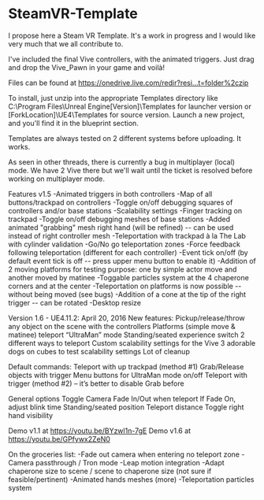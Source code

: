 ﻿# SteamVR-Template
I propose here a Steam VR Template. It's a work in progress and I would like very much that we all contribute to.

I've included the final Vive controllers, with the animated triggers. Just drag and drop the Vive_Pawn in your game and voilà!

Files can be found at https://onedrive.live.com/redir?resi...t=folder%2czip

To install, just unzip into the appropriate Templates directory like C:\Program Files\Unreal Engine[Version]\Templates for launcher version or [ForkLocation]\UE4\Templates for source version. Launch a new project, and you'll find it in the blueprint section.

Templates are always tested on 2 different systems before uploading. It works.

As seen in other threads, there is currently a bug in multiplayer (local) mode. We have 2 Vive there but we'll wait until the ticket is resolved before working on multiplayer mode.

Features v1.5
-Animated triggers in both controllers
-Map of all buttons/trackpad on controllers
-Toggle on/off debugging squares of controllers and/or base stations
-Scalability settings
-Finger tracking on trackpad
-Toggle on/off debugging meshes of base stations
-Added animated "grabbing" mesh right hand (will be refined) -- can be used instead of right controller mesh
-Teleportation with trackpad à la The Lab with cylinder validation
-Go/No go teleportation zones
-Force feedback following teleportation (different for each controller)
-Event tick on/off (by default event tick is off -- press upper menu button to enable it)
-Addition of 2 moving platforms for testing purpose: one by simple actor move and another moved by matinee
-Toggable particles system at the 4 chaperone corners and at the center
-Teleportation on platforms is now possible -- without being moved (see bugs)
-Addition of a cone at the tip of the right trigger -- can be rotated
-Desktop resize

Version 1.6 - UE4.11.2: April 20, 2016
New features:
Pickup/release/throw any object on the scene with the controllers
Platforms (simple move & matinee) teleport
“UltraMan” mode
Standing/seated experience switch
2 different ways to teleport
Custom scalability settings for the Vive
3 adorable dogs on cubes to test scalability settings
Lot of cleanup

Default commands:
Teleport with up trackpad (method #1)
Grab/Release objects with trigger
Menu buttons for UltraMan mode on/off
Teleport with trigger (method #2) – it’s better to disable Grab before

General options
Toggle Camera Fade In/Out when teleport
If Fade On, adjust blink time
Standing/seated position
Teleport distance
Toggle right hand visibility

Demo v1.1 at https://youtu.be/BYzwl1n-7gE 
Demo v1.6 at https://youtu.be/GPfywx2ZeN0 

On the groceries list:
-Fade out camera when entering no teleport zone
-Camera passthrough / Tron mode
-Leap motion integration
-Adapt chaperone size to scene / scene to chaperone size (not sure if feasible/pertinent)
-Animated hands meshes (more)
-Teleportation particles system
